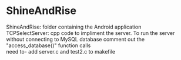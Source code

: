 # ShineAndRise
ShineAndRise: folder containing the Android application<br />
TCPSelectServer: cpp code to impliment the server. To run the server without connecting to MySQL database comment out the "access_database()" function calls <br />
need to- add server.c and test2.c to makefile 
